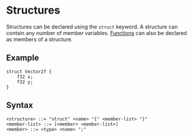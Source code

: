 # Structures

Structures can be declared using the `struct` keyword. A structure can contain any number of member variables. 
[Functions](Functions.md#member-functions) can also be declared as members of a structure.

## Example

```
struct Vector2f {
    f32 x;
    f32 y;
}
```

## Syntax

```
<structure> ::= "struct" <name> "{" <member-list> "}"
<member-list> ::= [<member> <member-list>]
<member> ::= <type> <name> ";"
```
